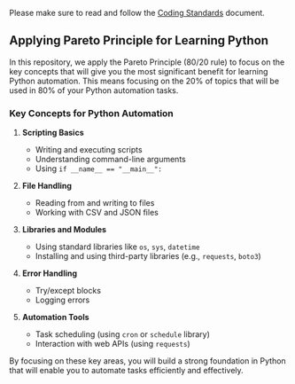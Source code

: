 Please make sure to read and follow the [Coding Standards](CODING_STANDARDS.md) document.

## Applying Pareto Principle for Learning Python

In this repository, we apply the Pareto Principle (80/20 rule) to focus on the key concepts that will give you the most significant benefit for learning Python automation. This means focusing on the 20% of topics that will be used in 80% of your Python automation tasks.

### Key Concepts for Python Automation

1. **Scripting Basics**
   - Writing and executing scripts
   - Understanding command-line arguments
   - Using `if __name__ == "__main__":`

2. **File Handling**
   - Reading from and writing to files
   - Working with CSV and JSON files

3. **Libraries and Modules**
   - Using standard libraries like `os`, `sys`, `datetime`
   - Installing and using third-party libraries (e.g., `requests`, `boto3`)

4. **Error Handling**
   - Try/except blocks
   - Logging errors

5. **Automation Tools**
   - Task scheduling (using `cron` or `schedule` library)
   - Interaction with web APIs (using `requests`)

By focusing on these key areas, you will build a strong foundation in Python that will enable you to automate tasks efficiently and effectively.
